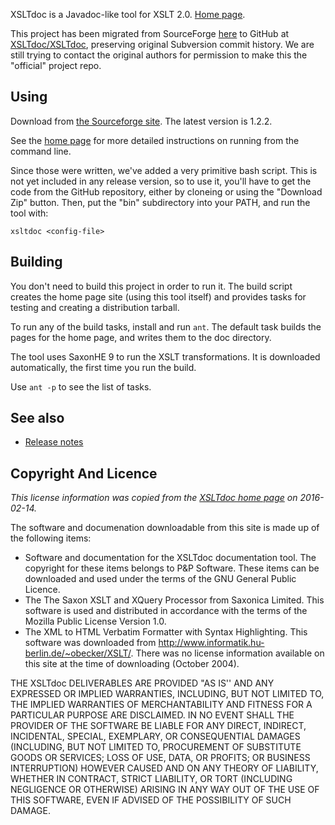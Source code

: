 XSLTdoc is a Javadoc-like tool for XSLT 2.0. [Home 
page](http://www.pnp-software.com/XSLTdoc/).

This project has been migrated from SourceForge
[here](https://sourceforge.net/projects/xsltdoc/) to GitHub at
[XSLTdoc/XSLTdoc](https://github.com/XSLTdoc/XSLTdoc), preserving original
Subversion commit history. 
We are still trying to contact the original authors for permission to make this 
the "official" project repo.


## Using

Download from [the Sourceforge
site](https://sourceforge.net/projects/xsltdoc/files/xsltdoc/). The latest
version is 1.2.2.

See the [home page](http://www.pnp-software.com/XSLTdoc/) for more
detailed instructions on running from the command line.

Since those were written, we've added a very primitive bash script. This is not
yet included in any release version, so to use it, you'll have to get the code 
from the GitHub repository, either by cloneing or using the "Download Zip" 
button. Then,
put the "bin" subdirectory into your PATH, and run the tool with:

```
xsltdoc <config-file>
```


## Building

You don't need to build this project in order to run it. The build script
creates the home page site (using this tool itself) and provides tasks for
testing and creating a distribution tarball.

To run any of the build tasks, install and run `ant`. The default task builds 
the pages for the home page, and writes them to the doc directory.

The tool uses SaxonHE 9 to run the XSLT transformations. It is downloaded
automatically, the first time you run the build.

Use `ant -p` to see the list of tasks.


## See also 

* [Release notes](release-notes.md)


## Copyright And Licence

*This license information was copied from the [XSLTdoc home
page](http://www.pnp-software.com/XSLTdoc/#CopyrightAndLicence) on
2016-02-14.*

The software and documenation downloadable from this site is made up of the 
following items:

* Software and documentation for the XSLTdoc documentation tool. The copyright 
  for these items belongs to P&P Software. These items can be downloaded and 
  used under the terms of the GNU General Public Licence.
* The The Saxon XSLT and XQuery Processor from Saxonica Limited. This software 
  is used and distributed in accordance with the terms of the Mozilla Public 
  License Version 1.0.
* The XML to HTML Verbatim Formatter with Syntax Highlighting. This software 
  was downloaded from http://www.informatik.hu-berlin.de/~obecker/XSLT/. There 
  was no license information available on this site at the time of downloading 
  (October 2004).

THE XSLTdoc DELIVERABLES ARE PROVIDED "AS IS'' AND ANY EXPRESSED OR IMPLIED 
WARRANTIES, INCLUDING, BUT NOT LIMITED TO, THE IMPLIED WARRANTIES OF 
MERCHANTABILITY AND FITNESS FOR A PARTICULAR PURPOSE ARE DISCLAIMED. IN NO 
EVENT SHALL THE PROVIDER OF THE SOFTWARE BE LIABLE FOR ANY DIRECT, INDIRECT, 
INCIDENTAL, SPECIAL, EXEMPLARY, OR CONSEQUENTIAL DAMAGES (INCLUDING, BUT NOT 
LIMITED TO, PROCUREMENT OF SUBSTITUTE GOODS OR SERVICES; LOSS OF USE, DATA, OR 
PROFITS; OR BUSINESS INTERRUPTION) HOWEVER CAUSED AND ON ANY THEORY OF 
LIABILITY, WHETHER IN CONTRACT, STRICT LIABILITY, OR TORT (INCLUDING NEGLIGENCE 
OR OTHERWISE) ARISING IN ANY WAY OUT OF THE USE OF THIS SOFTWARE, EVEN IF 
ADVISED OF THE POSSIBILITY OF SUCH DAMAGE.
